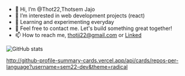 - 👋 Hi, I’m @Thot22,Thotsem Jajo
- 👀 I’m interested in web development projects (react)
- 🌱 Learning and experimenting everyday
- 💞️ Feel free to contact me. Let's build something great together!
- 📫 How to reach me, thotjj22@gmail.com or [Linked](https://www.linkedin.com/in/thotsem-jajo-30909a244/)

<!---
Thot22/Thot22 is a ✨ special ✨ repository because its `README.md` (this file) appears on your GitHub profile.
You can click the Preview link to take a look at your changes.
--->

![GitHub stats]([https://github-readme-stats.vercel.app/api?username=sem22-dev&show_icons=true&theme=radical](http://github-profile-summary-cards.vercel.app/api/cards/repos-per-language?username=sem22-dev&theme=radical))

http://github-profile-summary-cards.vercel.app/api/cards/repos-per-language?username=sem22-dev&theme=radical

